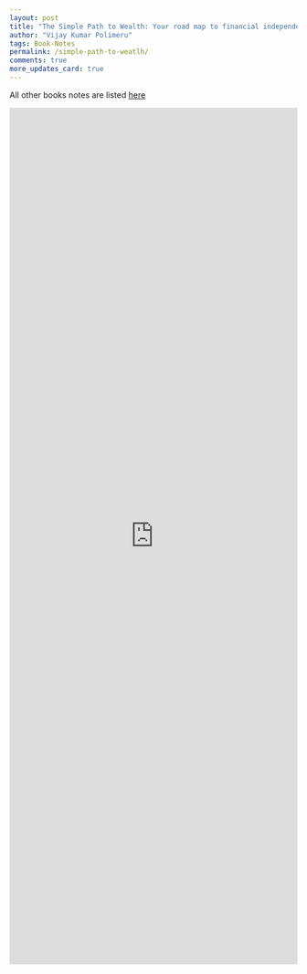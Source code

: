 ```yaml
---
layout: post
title: "The Simple Path to Wealth: Your road map to financial independence and a rich, free life"
author: "Vijay Kumar Polimeru"
tags: Book-Notes
permalink: /simple-path-to-weatlh/
comments: true
more_updates_card: true
---
```



All other books notes are listed [here](/all-book-notes-google-play/)

<iframe src="https://docs.google.com/document/d/e/2PACX-1vQsAy4fGt_H8KFBXiTa11PREjdRdLMghRJtAO8eAcLEjn7jc397bmys2K3t6l3t4RmxwrTH-3B44VQ0/pub?embedded=true"  frameborder="0" width="100%" height="1500" ></iframe>
